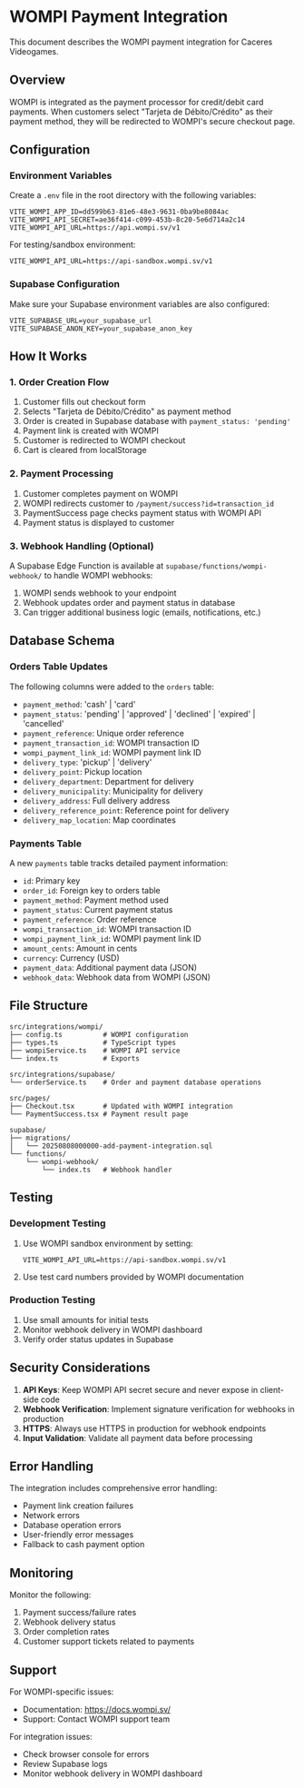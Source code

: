 # WOMPI Payment Integration

This document describes the WOMPI payment integration for Caceres Videogames.

## Overview

WOMPI is integrated as the payment processor for credit/debit card payments. When customers select "Tarjeta de Débito/Crédito" as their payment method, they will be redirected to WOMPI's secure checkout page.

## Configuration

### Environment Variables

Create a `.env` file in the root directory with the following variables:

```env
VITE_WOMPI_APP_ID=dd599b63-81e6-48e3-9631-0ba9be8084ac
VITE_WOMPI_API_SECRET=ae36f414-c099-453b-8c20-5e6d714a2c14
VITE_WOMPI_API_URL=https://api.wompi.sv/v1
```

For testing/sandbox environment:
```env
VITE_WOMPI_API_URL=https://api-sandbox.wompi.sv/v1
```

### Supabase Configuration

Make sure your Supabase environment variables are also configured:

```env
VITE_SUPABASE_URL=your_supabase_url
VITE_SUPABASE_ANON_KEY=your_supabase_anon_key
```

## How It Works

### 1. Order Creation Flow

1. Customer fills out checkout form
2. Selects "Tarjeta de Débito/Crédito" as payment method
3. Order is created in Supabase database with `payment_status: 'pending'`
4. Payment link is created with WOMPI
5. Customer is redirected to WOMPI checkout
6. Cart is cleared from localStorage

### 2. Payment Processing

1. Customer completes payment on WOMPI
2. WOMPI redirects customer to `/payment/success?id=transaction_id`
3. PaymentSuccess page checks payment status with WOMPI API
4. Payment status is displayed to customer

### 3. Webhook Handling (Optional)

A Supabase Edge Function is available at `supabase/functions/wompi-webhook/` to handle WOMPI webhooks:

1. WOMPI sends webhook to your endpoint
2. Webhook updates order and payment status in database
3. Can trigger additional business logic (emails, notifications, etc.)

## Database Schema

### Orders Table Updates

The following columns were added to the `orders` table:

- `payment_method`: 'cash' | 'card'
- `payment_status`: 'pending' | 'approved' | 'declined' | 'expired' | 'cancelled'
- `payment_reference`: Unique order reference
- `payment_transaction_id`: WOMPI transaction ID
- `wompi_payment_link_id`: WOMPI payment link ID
- `delivery_type`: 'pickup' | 'delivery'
- `delivery_point`: Pickup location
- `delivery_department`: Department for delivery
- `delivery_municipality`: Municipality for delivery
- `delivery_address`: Full delivery address
- `delivery_reference_point`: Reference point for delivery
- `delivery_map_location`: Map coordinates

### Payments Table

A new `payments` table tracks detailed payment information:

- `id`: Primary key
- `order_id`: Foreign key to orders table
- `payment_method`: Payment method used
- `payment_status`: Current payment status
- `payment_reference`: Order reference
- `wompi_transaction_id`: WOMPI transaction ID
- `wompi_payment_link_id`: WOMPI payment link ID
- `amount_cents`: Amount in cents
- `currency`: Currency (USD)
- `payment_data`: Additional payment data (JSON)
- `webhook_data`: Webhook data from WOMPI (JSON)

## File Structure

```
src/integrations/wompi/
├── config.ts          # WOMPI configuration
├── types.ts           # TypeScript types
├── wompiService.ts    # WOMPI API service
└── index.ts           # Exports

src/integrations/supabase/
└── orderService.ts    # Order and payment database operations

src/pages/
├── Checkout.tsx       # Updated with WOMPI integration
└── PaymentSuccess.tsx # Payment result page

supabase/
├── migrations/
│   └── 20250808000000-add-payment-integration.sql
└── functions/
    └── wompi-webhook/
        └── index.ts   # Webhook handler
```

## Testing

### Development Testing

1. Use WOMPI sandbox environment by setting:
   ```env
   VITE_WOMPI_API_URL=https://api-sandbox.wompi.sv/v1
   ```

2. Use test card numbers provided by WOMPI documentation

### Production Testing

1. Use small amounts for initial tests
2. Monitor webhook delivery in WOMPI dashboard
3. Verify order status updates in Supabase

## Security Considerations

1. **API Keys**: Keep WOMPI API secret secure and never expose in client-side code
2. **Webhook Verification**: Implement signature verification for webhooks in production
3. **HTTPS**: Always use HTTPS in production for webhook endpoints
4. **Input Validation**: Validate all payment data before processing

## Error Handling

The integration includes comprehensive error handling:

- Payment link creation failures
- Network errors
- Database operation errors
- User-friendly error messages
- Fallback to cash payment option

## Monitoring

Monitor the following:

1. Payment success/failure rates
2. Webhook delivery status
3. Order completion rates
4. Customer support tickets related to payments

## Support

For WOMPI-specific issues:
- Documentation: https://docs.wompi.sv/
- Support: Contact WOMPI support team

For integration issues:
- Check browser console for errors
- Review Supabase logs
- Monitor webhook delivery in WOMPI dashboard
